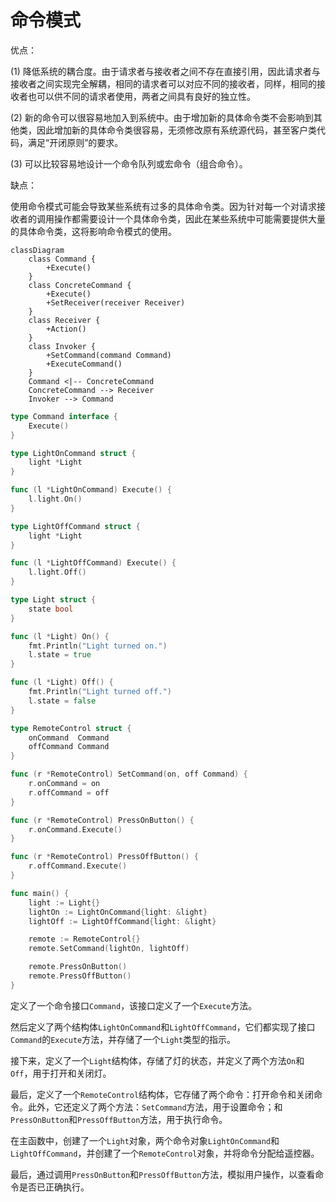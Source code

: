 # 命令模式

优点：

(1) 降低系统的耦合度。由于请求者与接收者之间不存在直接引用，因此请求者与接收者之间实现完全解耦，相同的请求者可以对应不同的接收者，同样，相同的接收者也可以供不同的请求者使用，两者之间具有良好的独立性。

(2) 新的命令可以很容易地加入到系统中。由于增加新的具体命令类不会影响到其他类，因此增加新的具体命令类很容易，无须修改原有系统源代码，甚至客户类代码，满足“开闭原则”的要求。

(3) 可以比较容易地设计一个命令队列或宏命令（组合命令）。

缺点：

使用命令模式可能会导致某些系统有过多的具体命令类。因为针对每一个对请求接收者的调用操作都需要设计一个具体命令类，因此在某些系统中可能需要提供大量的具体命令类，这将影响命令模式的使用。



```mermaid
classDiagram
    class Command {
        +Execute()
    }
    class ConcreteCommand {
        +Execute()
        +SetReceiver(receiver Receiver)
    }
    class Receiver {
        +Action()
    }
    class Invoker {
        +SetCommand(command Command)
        +ExecuteCommand()
    }
    Command <|-- ConcreteCommand
    ConcreteCommand --> Receiver
    Invoker --> Command

```

```go
type Command interface {
	Execute()
}

type LightOnCommand struct {
	light *Light
}

func (l *LightOnCommand) Execute() {
	l.light.On()
}

type LightOffCommand struct {
	light *Light
}

func (l *LightOffCommand) Execute() {
	l.light.Off()
}

type Light struct {
	state bool
}

func (l *Light) On() {
	fmt.Println("Light turned on.")
	l.state = true
}

func (l *Light) Off() {
	fmt.Println("Light turned off.")
	l.state = false
}

type RemoteControl struct {
	onCommand  Command
	offCommand Command
}

func (r *RemoteControl) SetCommand(on, off Command) {
	r.onCommand = on
	r.offCommand = off
}

func (r *RemoteControl) PressOnButton() {
	r.onCommand.Execute()
}

func (r *RemoteControl) PressOffButton() {
	r.offCommand.Execute()
}

func main() {
	light := Light{}
	lightOn := LightOnCommand{light: &light}
	lightOff := LightOffCommand{light: &light}

	remote := RemoteControl{}
	remote.SetCommand(lightOn, lightOff)

	remote.PressOnButton()
	remote.PressOffButton()
}

```

定义了一个命令接口`Command`，该接口定义了一个`Execute`方法。

然后定义了两个结构体`LightOnCommand`和`LightOffCommand`，它们都实现了接口`Command`的`Execute`方法，并存储了一个`Light`类型的指示。

接下来，定义了一个`Light`结构体，存储了灯的状态，并定义了两个方法`On`和`Off`，用于打开和关闭灯。

最后，定义了一个`RemoteControl`结构体，它存储了两个命令：打开命令和关闭命令。此外，它还定义了两个方法：`SetCommand`方法，用于设置命令；和`PressOnButton`和`PressOffButton`方法，用于执行命令。

在主函数中，创建了一个`Light`对象，两个命令对象`LightOnCommand`和`LightOffCommand`，并创建了一个`RemoteControl`对象，并将命令分配给遥控器。

最后，通过调用`PressOnButton`和`PressOffButton`方法，模拟用户操作，以查看命令是否已正确执行。

